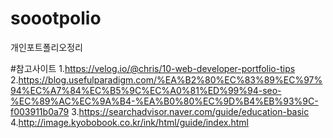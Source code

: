 # soootpolio
개인포트폴리오정리


#참고사이트
1.https://velog.io/@chris/10-web-developer-portfolio-tips
2.https://blog.usefulparadigm.com/%EA%B2%80%EC%83%89%EC%97%94%EC%A7%84%EC%B5%9C%EC%A0%81%ED%99%94-seo-%EC%89%AC%EC%9A%B4-%EA%B0%80%EC%9D%B4%EB%93%9C-f003911b0a79
3.https://searchadvisor.naver.com/guide/education-basic<br>
4.http://image.kyobobook.co.kr/ink/html/guide/index.html
